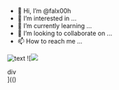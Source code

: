 - 👋 Hi, I’m @falx00h
- 👀 I’m interested in ...
- 🌱 I’m currently learning ...
- 💞️ I’m looking to collaborate on ...
- 📫 How to reach me ...

![text](https://avatars.githubusercontent.com/u/92805783?s=40&v=4)
![<img src="https://avatars.githubusercontent.com/u/92805783?&s=40&v="/><div title="javascript\x00:javascript:alert(1)" name="javascript:alert(2)" id="javascript:alert(3)" value="javascript:alert(4)" dir="javascript:alert(5)" coords="javascript:alert(6)" color="javascript:alert(7)" onblur="" ondrag="">div</div>](()
